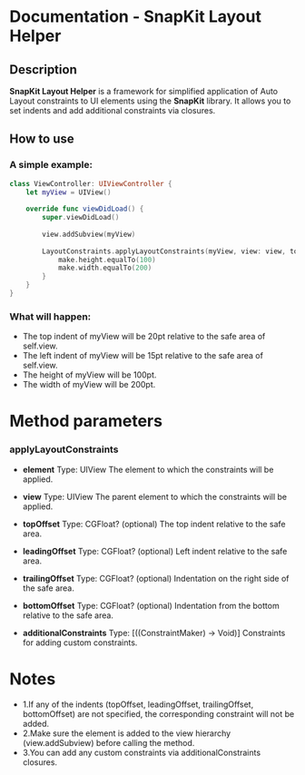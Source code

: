 # Documentation - SnapKit Layout Helper

## Description
**SnapKit Layout Helper** is a framework for simplified application of Auto Layout constraints to UI elements using the **SnapKit** library. It allows you to set indents and add additional constraints via closures.

## How to use
### A simple example:
```swift
class ViewController: UIViewController {
    let myView = UIView()
    
    override func viewDidLoad() {
        super.viewDidLoad()
        
        view.addSubview(myView)
        
        LayoutConstraints.applyLayoutConstraints(myView, view: view, topOffset: 20, leadingOffset: 15) { make in
            make.height.equalTo(100)
            make.width.equalTo(200)
        }
    }
}
```
### What will happen:
* The top indent of myView will be 20pt relative to the safe area of self.view.
* The left indent of myView will be 15pt relative to the safe area of self.view.
* The height of myView will be 100pt.
* The width of myView will be 200pt.

# Method parameters

### applyLayoutConstraints

* **element**
Type: UIView
The element to which the constraints will be applied.

* **view**
Type: UIView
The parent element to which the constraints will be applied.

* **topOffset**
Type: CGFloat? (optional)
The top indent relative to the safe area.

* **leadingOffset**
Type: CGFloat? (optional)
Left indent relative to the safe area.

* **trailingOffset**
Type: CGFloat? (optional)
Indentation on the right side of the safe area.

* **bottomOffset**
Type: CGFloat? (optional)
Indentation from the bottom relative to the safe area.

* **additionalConstraints**
Type: [((ConstraintMaker) -> Void)]
Constraints for adding custom constraints.

# Notes
* 1.If any of the indents (topOffset, leadingOffset, trailingOffset, bottomOffset) are not specified, the corresponding constraint will not be added.
* 2.Make sure the element is added to the view hierarchy (view.addSubview) before calling the method.
* 3.You can add any custom constraints via additionalConstraints closures.
